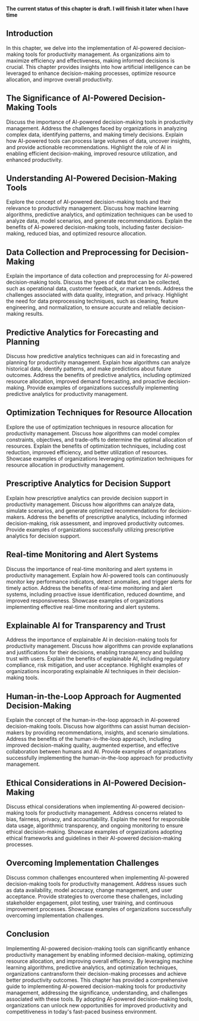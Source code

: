 **The current status of this chapter is draft. I will finish it later when I have time**

Introduction
------------

In this chapter, we delve into the implementation of AI-powered decision-making tools for productivity management. As organizations aim to maximize efficiency and effectiveness, making informed decisions is crucial. This chapter provides insights into how artificial intelligence can be leveraged to enhance decision-making processes, optimize resource allocation, and improve overall productivity.

The Significance of AI-Powered Decision-Making Tools
----------------------------------------------------

Discuss the importance of AI-powered decision-making tools in productivity management. Address the challenges faced by organizations in analyzing complex data, identifying patterns, and making timely decisions. Explain how AI-powered tools can process large volumes of data, uncover insights, and provide actionable recommendations. Highlight the role of AI in enabling efficient decision-making, improved resource utilization, and enhanced productivity.

Understanding AI-Powered Decision-Making Tools
----------------------------------------------

Explore the concept of AI-powered decision-making tools and their relevance to productivity management. Discuss how machine learning algorithms, predictive analytics, and optimization techniques can be used to analyze data, model scenarios, and generate recommendations. Explain the benefits of AI-powered decision-making tools, including faster decision-making, reduced bias, and optimized resource allocation.

Data Collection and Preprocessing for Decision-Making
-----------------------------------------------------

Explain the importance of data collection and preprocessing for AI-powered decision-making tools. Discuss the types of data that can be collected, such as operational data, customer feedback, or market trends. Address the challenges associated with data quality, integration, and privacy. Highlight the need for data preprocessing techniques, such as cleaning, feature engineering, and normalization, to ensure accurate and reliable decision-making results.

Predictive Analytics for Forecasting and Planning
-------------------------------------------------

Discuss how predictive analytics techniques can aid in forecasting and planning for productivity management. Explain how algorithms can analyze historical data, identify patterns, and make predictions about future outcomes. Address the benefits of predictive analytics, including optimized resource allocation, improved demand forecasting, and proactive decision-making. Provide examples of organizations successfully implementing predictive analytics for productivity management.

Optimization Techniques for Resource Allocation
-----------------------------------------------

Explore the use of optimization techniques in resource allocation for productivity management. Discuss how algorithms can model complex constraints, objectives, and trade-offs to determine the optimal allocation of resources. Explain the benefits of optimization techniques, including cost reduction, improved efficiency, and better utilization of resources. Showcase examples of organizations leveraging optimization techniques for resource allocation in productivity management.

Prescriptive Analytics for Decision Support
-------------------------------------------

Explain how prescriptive analytics can provide decision support in productivity management. Discuss how algorithms can analyze data, simulate scenarios, and generate optimized recommendations for decision-makers. Address the benefits of prescriptive analytics, including informed decision-making, risk assessment, and improved productivity outcomes. Provide examples of organizations successfully utilizing prescriptive analytics for decision support.

Real-time Monitoring and Alert Systems
--------------------------------------

Discuss the importance of real-time monitoring and alert systems in productivity management. Explain how AI-powered tools can continuously monitor key performance indicators, detect anomalies, and trigger alerts for timely action. Address the benefits of real-time monitoring and alert systems, including proactive issue identification, reduced downtime, and improved responsiveness. Showcase examples of organizations implementing effective real-time monitoring and alert systems.

Explainable AI for Transparency and Trust
-----------------------------------------

Address the importance of explainable AI in decision-making tools for productivity management. Discuss how algorithms can provide explanations and justifications for their decisions, enabling transparency and building trust with users. Explain the benefits of explainable AI, including regulatory compliance, risk mitigation, and user acceptance. Highlight examples of organizations incorporating explainable AI techniques in their decision-making tools.

Human-in-the-Loop Approach for Augmented Decision-Making
--------------------------------------------------------

Explain the concept of the human-in-the-loop approach in AI-powered decision-making tools. Discuss how algorithms can assist human decision-makers by providing recommendations, insights, and scenario simulations. Address the benefits of the human-in-the-loop approach, including improved decision-making quality, augmented expertise, and effective collaboration between humans and AI. Provide examples of organizations successfully implementing the human-in-the-loop approach for productivity management.

Ethical Considerations in AI-Powered Decision-Making
----------------------------------------------------

Discuss ethical considerations when implementing AI-powered decision-making tools for productivity management. Address concerns related to bias, fairness, privacy, and accountability. Explain the need for responsible data usage, algorithmic transparency, and ongoing monitoring to ensure ethical decision-making. Showcase examples of organizations adopting ethical frameworks and guidelines in their AI-powered decision-making processes.

Overcoming Implementation Challenges
------------------------------------

Discuss common challenges encountered when implementing AI-powered decision-making tools for productivity management. Address issues such as data availability, model accuracy, change management, and user acceptance. Provide strategies to overcome these challenges, including stakeholder engagement, pilot testing, user training, and continuous improvement processes. Showcase examples of organizations successfully overcoming implementation challenges.

Conclusion
----------

Implementing AI-powered decision-making tools can significantly enhance productivity management by enabling informed decision-making, optimizing resource allocation, and improving overall efficiency. By leveraging machine learning algorithms, predictive analytics, and optimization techniques, organizations cantransform their decision-making processes and achieve better productivity outcomes. This chapter has provided a comprehensive guide to implementing AI-powered decision-making tools for productivity management, addressing the significance, understanding, and challenges associated with these tools. By adopting AI-powered decision-making tools, organizations can unlock new opportunities for improved productivity and competitiveness in today's fast-paced business environment.
